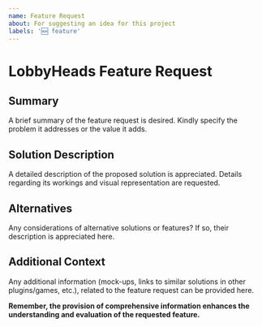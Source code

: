 ```yaml
---
name: Feature Request
about: For suggesting an idea for this project
labels: '🆕 feature'
---
```


# LobbyHeads Feature Request

## Summary

A brief summary of the feature request is desired. Kindly specify the problem it addresses or the value it adds.

## Solution Description

A detailed description of the proposed solution is appreciated.
Details regarding its workings and visual representation are requested.

## Alternatives

Any considerations of alternative solutions or features? If so, their description is appreciated here.

## Additional Context

Any additional information (mock-ups, links to similar solutions in other plugins/games, etc.),
related to the feature request can be provided here.

**Remember, the provision of comprehensive information enhances the understanding and evaluation of the requested
feature.**
